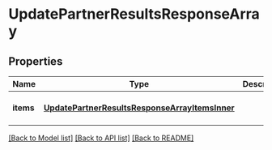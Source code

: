 # UpdatePartnerResultsResponseArray

## Properties
Name | Type | Description | Notes
------------ | ------------- | ------------- | -------------
**items** | [**UpdatePartnerResultsResponseArrayItemsInner**](UpdatePartnerResultsResponseArray_items_inner.md) |  | [optional] [default to null]

[[Back to Model list]](../README.md#documentation-for-models) [[Back to API list]](../README.md#documentation-for-api-endpoints) [[Back to README]](../README.md)


